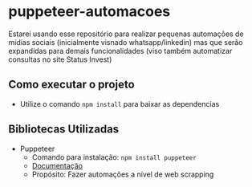 # puppeteer-automacoes
Estarei usando esse repositório para realizar pequenas automações de mídias sociais (inicialmente visnado whatsapp/linkedin) mas que serão expandidas para demais funcionalidades (viso também automatizar consultas no site Status Invest)

## Como executar o projeto
- Utilize o comando ```npm install``` para baixar as dependencias

## Bibliotecas Utilizadas
- Puppeteer
  - Comando para instalação: ```npm install puppeteer```
  - [Documentação](https://www.npmjs.com/package/puppeteer)
  - Propósito: Fazer automações a nível de web scrapping